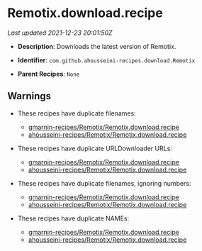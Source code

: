 # Remotix.download.recipe

_Last updated 2021-12-23 20:01:50Z_

- **Description**: Downloads the latest version of Remotix.

- **Identifier**: `com.github.ahousseini-recipes.download.Remotix`

- **Parent Recipes**: `None`


## Warnings

- These recipes have duplicate filenames:
    - [gmarnin-recipes/Remotix/Remotix.download.recipe](/autopkg-dupe-tracker/gmarnin-recipes/Remotix/Remotix.download.recipe)
    - [ahousseini-recipes/Remotix/Remotix.download.recipe](/autopkg-dupe-tracker/ahousseini-recipes/Remotix/Remotix.download.recipe)

- These recipes have duplicate URLDownloader URLs:
    - [gmarnin-recipes/Remotix/Remotix.download.recipe](/autopkg-dupe-tracker/gmarnin-recipes/Remotix/Remotix.download.recipe)
    - [ahousseini-recipes/Remotix/Remotix.download.recipe](/autopkg-dupe-tracker/ahousseini-recipes/Remotix/Remotix.download.recipe)

- These recipes have duplicate filenames, ignoring numbers:
    - [gmarnin-recipes/Remotix/Remotix.download.recipe](/autopkg-dupe-tracker/gmarnin-recipes/Remotix/Remotix.download.recipe)
    - [ahousseini-recipes/Remotix/Remotix.download.recipe](/autopkg-dupe-tracker/ahousseini-recipes/Remotix/Remotix.download.recipe)

- These recipes have duplicate NAMEs:
    - [gmarnin-recipes/Remotix/Remotix.download.recipe](/autopkg-dupe-tracker/gmarnin-recipes/Remotix/Remotix.download.recipe)
    - [ahousseini-recipes/Remotix/Remotix.download.recipe](/autopkg-dupe-tracker/ahousseini-recipes/Remotix/Remotix.download.recipe)